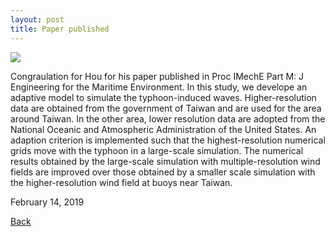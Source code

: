 ```yaml
---
layout: post
title: Paper published
---
```

<img src="https://raw.githubusercontent.com/FiniteTsai/FiniteTsai.github.io/master/images/posts/Hou2.png">

Congraulation for Hou for his paper published in Proc IMechE Part M: J Engineering for the Maritime Environment. In this study, we develope an adaptive model to simulate the typhoon-induced waves. Higher-resolution data are obtained from the government of Taiwan and are used for the area around Taiwan. In the other area, lower resolution data are adopted from the National Oceanic and Atmospheric Administration of the United States. An adaption criterion is implemented such that the highest-resolution numerical grids move with the typhoon in a large-scale simulation. The numerical results obtained by the large-scale simulation with multiple-resolution wind fields are improved over those obtained by a smaller scale simulation with the higher-resolution wind field at buoys near Taiwan.


February 14, 2019

[Back](https://finitetsai.github.io/)
